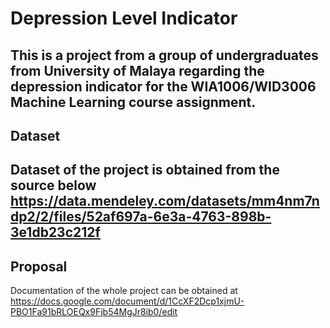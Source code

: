 # Depression Level Indicator
This is a project from a group of undergraduates from University of Malaya regarding the depression indicator for the WIA1006/WID3006 Machine Learning course assignment.
---
## Dataset
Dataset of the project is obtained from the source below
https://data.mendeley.com/datasets/mm4nm7ndp2/2/files/52af697a-6e3a-4763-898b-3e1db23c212f
---
## Proposal
Documentation of the whole project can be obtained at
https://docs.google.com/document/d/1CcXF2Dcp1xjmU-PBO1Fa91bRLOEQx9Fjb54MgJr8ib0/edit
